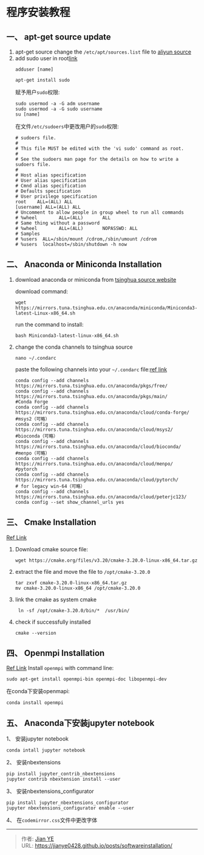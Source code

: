 # 程序安装教程


## 一、 apt-get source update
1. apt-get source
     change the `/etc/apt/sources.list` file to [aliyun source](https://developer.aliyun.com/mirror/ubuntu)
2. add sudo user in root[link](https://blog.csdn.net/acelove40/article/details/54343629)
    ```shell
    adduser [name]
    ```
    ```shell
    apt-get install sudo
    ```
   赋予用户`sudo`权限:
    ```shell
    sudo usermod -a -G adm username
    sudo usermod -a -G sudo username
    su [name]
    ```
    在文件`/etc/sudoers`中更改用户的`sudo`权限:
    ```text
    # sudoers file.
    #
    # This file MUST be edited with the 'vi sudo' command as root.
    #
    # See the sudoers man page for the details on how to write a sudoers file.
    #
    # Host alias specification
    # User alias specification
    # Cmnd alias specification
    # Defaults specification
    # User privilege specification
    root    ALL=(ALL) ALL
    [username] ALL=(ALL) ALL
    # Uncomment to allow people in group wheel to run all commands
    # %wheel        ALL=(ALL)       ALL
    # Same thing without a password
    # %wheel        ALL=(ALL)       NOPASSWD: ALL
    # Samples
    # %users  ALL=/sbin/mount /cdrom,/sbin/umount /cdrom
    # %users  localhost=/sbin/shutdown -h now
    ```

## 二、 Anaconda or Miniconda Installation

1. download anaconda or miniconda from [tsinghua source website](https://mirrors.tuna.tsinghua.edu.cn/anaconda/miniconda/)

    download command:
    ```shell
    wget https://mirrors.tuna.tsinghua.edu.cn/anaconda/miniconda/Miniconda3-latest-Linux-x86_64.sh
    ```

    run the command to install:
    ```shell
    bash Miniconda3-latest-linux-x86_64.sh
    ```
2. change the conda channels to tsinghua source

    ```shell
    nano ~/.condarc
    ```

    paste the following channels into your `~/.condarc` file:[ref link](https://blog.csdn.net/weixin_34910922/article/details/116721774)
    ```text
    conda config --add channels https://mirrors.tuna.tsinghua.edu.cn/anaconda/pkgs/free/
    conda config --add channels https://mirrors.tuna.tsinghua.edu.cn/anaconda/pkgs/main/
    #Conda Forge
    conda config --add channels https://mirrors.tuna.tsinghua.edu.cn/anaconda/cloud/conda-forge/
    #msys2（可略）
    conda config --add channels https://mirrors.tuna.tsinghua.edu.cn/anaconda/cloud/msys2/
    #bioconda（可略）
    conda config --add channels https://mirrors.tuna.tsinghua.edu.cn/anaconda/cloud/bioconda/
    #menpo（可略）
    conda config --add channels https://mirrors.tuna.tsinghua.edu.cn/anaconda/cloud/menpo/
    #pytorch
    conda config --add channels https://mirrors.tuna.tsinghua.edu.cn/anaconda/cloud/pytorch/
    # for legacy win-64（可略）
    conda config --add channels https://mirrors.tuna.tsinghua.edu.cn/anaconda/cloud/peterjc123/
    conda config --set show_channel_urls yes
    ```

## 三、 Cmake Installation

[Ref Link](https://blog.csdn.net/liushao1031177/article/details/119799007)

  1. Download cmake source file:
      ```shell
      wget https://cmake.org/files/v3.20/cmake-3.20.0-linux-x86_64.tar.gz
      ```
  2. extract the file and move the file to `/opt/cmake-3.20.0`
      ```shell
      tar zxvf cmake-3.20.0-linux-x86_64.tar.gz
      mv cmake-3.20.0-linux-x86_64 /opt/cmake-3.20.0
      ```
  3. link the cmake as system cmake
       ```shell
        ln -sf /opt/cmake-3.20.0/bin/*  /usr/bin/
       ```
  4. check if successfully installed
     ```shell
     cmake --version
     ```

## 四、 Openmpi Installation

[Ref Link](https://blog.csdn.net/songbaiyao/article/details/72858184)
Install `openmpi` with command line:
```shell
sudo apt-get install openmpi-bin openmpi-doc libopenmpi-dev
```
在conda下安装openmapi:
```shell
conda install openmpi
```

## 五、 Anaconda下安装jupyter notebook

1、 安装jupyter notebook
  ```shell
  conda intall jupyter notebook
  ```

2、 安装nbextensions
  ```shell
  pip install jupyter_contrib_nbextensions
  jupyter contrib nbextension install --user
  ```
3、 安装nbextensions_configurator
  ```shell
  pip install jupyter_nbextensions_configurator
  jupyter nbextensions_configurator enable --user
  ```
4、 在`codemirror.css`文件中更改字体




---

> 作者: [Jian YE](https://github.com/jianye0428)  
> URL: https://jianye0428.github.io/posts/softwareinstallation/  

